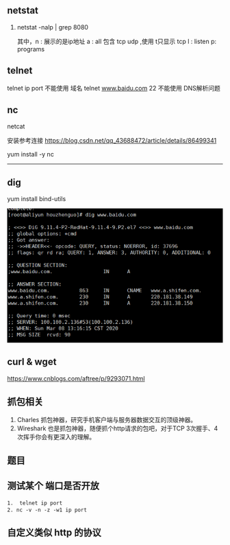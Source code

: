 
## netstat
1. netstat -nalp | grep 8080

    其中，n : 展示的是ip地址
         a : all 包含 tcp udp ,使用 t只显示 tcp
         l : listen
         p: programs

## telnet
 telnet ip port 不能使用 域名
 telnet www.baidu.com 22 不能使用 DNS解析问题

 ## nc

netcat 

安装参考连接 https://blog.csdn.net/qq_43688472/article/details/86499341

yum install -y nc

---

## dig

yum install bind-utils

![](./images/dig-1.png)

## curl & wget
https://www.cnblogs.com/aftree/p/9293071.html

## 抓包相关

1. Charles
抓包神器，研究手机客户端与服务器数据交互的顶级神器。
2. Wireshark
也是抓包神器，随便抓个http请求的包吧，对于TCP 3次握手、4次挥手你会有更深入的理解。

## 题目

## 测试某个 端口是否开放
    1.  telnet ip port
    2. nc -v -n -z -w1 ip port

## 自定义类似 http 的协议

